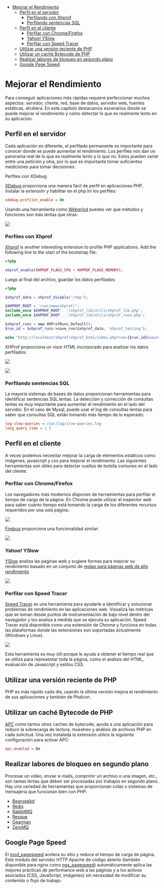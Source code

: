 <div class='article-menu'>
  <ul>
    <li>
      <a href="#overview">Mejorar el Rendimiento</a> 
      <ul>
        <li>
          <a href="#profiling-server">Perfil en el servidor</a> 
          <ul>
            <li>
              <a href="#profiling-server-xhprof">Perfilando con Xhprof</a>
            </li>
            <li>
              <a href="#profiling-server-sql-statements">Perfilando sentencias SQL</a>
            </li>
          </ul>
        </li>
        <li>
          <a href="#profiling-client">Perfil en el cliente</a> 
          <ul>
            <li>
              <a href="#profiling-client-chrome-firefox">Perfilar con Chrome/Firefox</a>
            </li>
            <li>
              <a href="#profiling-client-yslow">Yahoo! YSlow</a>
            </li>
            <li>
              <a href="#profiling-client-speed-tracer">Perfilar con Speed Tracer</a>
            </li>
          </ul>
        </li>
        <li>
          <a href="#php-version">Utilizar una versión reciente de PHP</a>
        </li>
        <li>
          <a href="#bytecode-cache">Utilizar un caché Bytecode de PHP</a>
        </li>
        <li>
          <a href="#background-tasks">Realizar labores de bloqueo en segundo plano</a>
        </li>
        <li>
          <a href="#page-speed">Google Page Speed</a>
        </li>
      </ul>
    </li>
  </ul>
</div>

<a name='overview'></a>

# Mejorar el Rendimiento

Para conseguir aplicaciones más rápidas requiere perfeccionar muchos aspectos: servidor, cliente, red, base de datos, servidor web, fuentes estáticas, etcétera. En este capítulo destacamos escenarios donde se puede mejorar el rendimiento y cómo detectar lo que es realmente lento en su aplicación.

<a name='profiling-server'></a>

## Perfil en el servidor

Cada aplicación es diferente, el perfilado permanente es importante para conocer donde se puede aumentar el rendimiento. Los perfiles nos dan un panorama real de lo que es realmente lento y lo que no. Estos pueden variar entre una petición y otra, por lo que es importante tomar suficientes mediciones para tomar decisiones.

Perfiles con XDebug

[XDebug](http://xdebug.org/docs) proporciona una manera fácil de perfil en aplicaciones PHP, instalar la extensión y habilitar en el php.ini los perfiles:

```ini
xdebug.profiler_enable = On
```

Usando una herramienta como [Webgrind](https://github.com/jokkedk/webgrind/) puedes ver qué métodos y funciones son más lentas que otras:

![](/images/content/performance-webgrind.jpg)

<a name='profiling-server-xhprof'></a>

### Perfiles con Xhprof

[Xhprof](https://github.com/facebook/xhprof) is another interesting extension to profile PHP applications. Add the following line to the start of the bootstrap file:

```php
<?php

xhprof_enable(XHPROF_FLAGS_CPU + XHPROF_FLAGS_MEMORY);
```

Luego al final del archivo, guardar los datos perfilados:

```php
<?php

$xhprof_data = xhprof_disable('/tmp');

$XHPROF_ROOT = '/var/www/xhprof/';
include_once $XHPROF_ROOT . '/xhprof_lib/utils/xhprof_lib.php';
include_once $XHPROF_ROOT . '/xhprof_lib/utils/xhprof_runs.php';

$xhprof_runs = new XHProfRuns_Default();
$run_id = $xhprof_runs->save_run($xhprof_data, 'xhprof_testing');

echo "http://localhost/xhprof/xhprof_html/index.php?run={$run_id}&source=xhprof_testing\n";
```

XHProf proporciona un visor HTML incorporado para analizar los datos perfilados:

![](/images/content/performance-xhprof-2.jpg)

![](/images/content/performance-xhprof-1.jpg)

<a name='profiling-server-sql-statements'></a>

### Perfilando sentencias SQL

La mayoría sistemas de bases de datos proporcionan herramientas para identificar sentencias SQL lentas. La detección y corrección de consultas lentas es muy importante para aumentar el rendimiento en el lado del servidor. En el caso de Mysql, puede usar el log de consultas lentas para saber que consultas SQL están tomando más tiempo de lo esperado:

```ini
log-slow-queries = /var/log/slow-queries.log
long_query_time = 1.5
```

<a name='profiling-client'></a>

## Perfil en el cliente

A veces podemos necesitar mejorar la carga de elementos estáticos como imágenes, javascript y css para mejorar el rendimiento. Las siguientes herramientas son útiles para detectar cuellos de botella comunes en el lado del cliente:

<a name='profiling-client-chrome-firefox'></a>

### Perfilar con Chrome/Firefox

Los navegadores más modernos disponen de herramientas para perfilar el tiempo de carga de la página. En Chrome puede utilizar el inspector web para saber cuánto tiempo está tomando la carga de los diferentes recursos requeridos por una sola página:

![](/images/content/performance-chrome-1.jpg)

[Firebug](http://getfirebug.com/) proporciona una funcionalidad similar:

![](/images/content/performance-firefox-1.jpg)

<a name='profiling-client-yslow'></a>

### Yahoo! YSlow

[YSlow](http://developer.yahoo.com/yslow/) analiza las páginas web y sugiere formas para mejorar su rendimiento basado en un conjunto de [reglas para páginas web de alto rendimiento](http://developer.yahoo.com/performance/rules.html)

![](/images/content/performance-yslow-1.jpg)

<a name='profiling-client-speed-tracer'></a>

### Perfilar con Speed Tracer

[Speed Tracer](https://developers.google.com/web-toolkit/speedtracer/) es una herramienta para ayudarle a identificar y solucionar problemas de rendimiento en las aplicaciones web. Visualiza las métricas que se toman desde puntos de instrumentación de bajo nivel dentro del navegador y los analiza a medida que se ejecuta su aplicación. Speed Tracer está disponible como una extensión de Chrome y funciona en todas las plataformas donde las extensiones son soportadas actualmente (Windows y Linux).

![](/images/content/performance-speed-tracer.jpg)

Esta herramienta es muy útil porque le ayuda a obtener el tiempo real que se utiliza para representar toda la página, como el análisis del HTML, evaluación de Javascript y estilos CSS.

<a name='php-version'></a>

## Utilizar una versión reciente de PHP

PHP es más rápido cada día, usando la última versión mejora el rendimiento de sus aplicaciones y también de Phalcon.

<a name='bytecode-cache'></a>

## Utilizar un caché Bytecode de PHP

[APC](http://php.net/manual/en/book.apc.php) como tantos otros caches de bytecode, ayuda a una aplicación para reducir la sobrecarga de lectura, muestreo y análisis de archivos PHP en cada solicitud. Una vez instalada la extensión utilice la siguiente configuración para activar APC:

```ini
apc.enabled = On
```

<a name='background-tasks'></a>

## Realizar labores de bloqueo en segundo plano

Procesar un video, enviar e-mails, comprimir un archivo o una imagen, etc., son tareas lentas que deben ser procesadas por trabajos en segundo plano. Hay una variedad de herramientas que proporcionan colas o sistemas de mensajería que funcionan bien con PHP:

* [Beanstalkd](http://kr.github.io/beanstalkd/)
* [Redis](http://redis.io/)
* [RabbitMQ](http://www.rabbitmq.com/)
* [Resque](https://github.com/chrisboulton/php-resque>)
* [Gearman](http://gearman.org/)
* [ZeroMQ](http://www.zeromq.org/)

<a name='page-speed'></a>

## Google Page Speed

El [mod_pagespeed](https://developers.google.com/speed/pagespeed/mod) acelera su sitio y reduce el tiempo de carga de página. Este módulo del servidor HTTP Apache de código abierto (también disponible para nginx como [ngx_pagespeed](https://developers.google.com/speed/pagespeed/ngx)) automáticamente aplica las mejores prácticas de performance web a las páginas y a los activos asociados (CSS, JavaScript, imágenes) sin necesidad de modificar su contenido o flujo de trabajo.